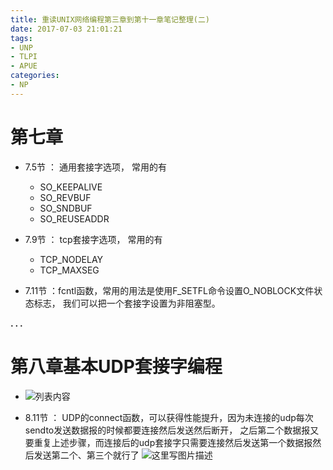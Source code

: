 ```yaml
---
title: 重读UNIX网络编程第三章到第十一章笔记整理(二)
date: 2017-07-03 21:01:21
tags:
- UNP
- TLPI
- APUE
categories:
- NP
---
```



# **第七章**

- 7.5节 ： 通用套接字选项， 常用的有
	- SO_KEEPALIVE
	- SO_REVBUF
	- SO_SNDBUF
	- SO_REUSEADDR

- 7.9节 ：  tcp套接字选项， 常用的有
	- TCP_NODELAY
	- TCP_MAXSEG 
- 7.11节 ：fcntl函数，常用的用法是使用F_SETFL命令设置O_NOBLOCK文件状态标志， 我们可以把一个套接字设置为非阻塞型。

**. . .**<!-- more -->

# **第八章基本UDP套接字编程**

- ![列表内容](http://img.blog.csdn.net/20170729024826032?watermark/2/text/aHR0cDovL2Jsb2cuY3Nkbi5uZXQvbm9zaXg=/font/5a6L5L2T/fontsize/400/fill/I0JBQkFCMA==/dissolve/70/gravity/SouthEast)

- 8.11节 ： UDP的connect函数，可以获得性能提升，因为未连接的udp每次sendto发送数据报的时候都要连接然后发送然后断开， 之后第二个数据报又要重复上述步骤，而连接后的udp套接字只需要连接然后发送第一个数据报然后发送第二个、第三个就行了
![这里写图片描述](http://img.blog.csdn.net/20170729025132709?watermark/2/text/aHR0cDovL2Jsb2cuY3Nkbi5uZXQvbm9zaXg=/font/5a6L5L2T/fontsize/400/fill/I0JBQkFCMA==/dissolve/70/gravity/SouthEast)
